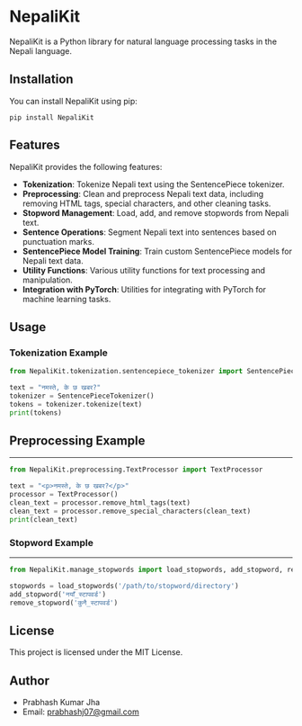 NepaliKit
=========

NepaliKit is a Python library for natural language processing tasks in the Nepali language.

Installation
------------

You can install NepaliKit using pip:

    pip install NepaliKit

Features
--------

NepaliKit provides the following features:

- **Tokenization**: Tokenize Nepali text using the SentencePiece tokenizer.
- **Preprocessing**: Clean and preprocess Nepali text data, including removing HTML tags, special characters, and other cleaning tasks.
- **Stopword Management**: Load, add, and remove stopwords from Nepali text.
- **Sentence Operations**: Segment Nepali text into sentences based on punctuation marks.
- **SentencePiece Model Training**: Train custom SentencePiece models for Nepali text data.
- **Utility Functions**: Various utility functions for text processing and manipulation.
- **Integration with PyTorch**: Utilities for integrating with PyTorch for machine learning tasks.

Usage
-----

### Tokenization Example

```python
from NepaliKit.tokenization.sentencepiece_tokenizer import SentencePieceTokenizer

text = "नमस्ते, के छ खबर?"
tokenizer = SentencePieceTokenizer()
tokens = tokenizer.tokenize(text)
print(tokens)
```

## Preprocessing Example
-----

```python
from NepaliKit.preprocessing.TextProcessor import TextProcessor

text = "<p>नमस्ते, के छ खबर?</p>"
processor = TextProcessor()
clean_text = processor.remove_html_tags(text)
clean_text = processor.remove_special_characters(clean_text)
print(clean_text)
```
### Stopword Example 
-----
```python
from NepaliKit.manage_stopwords import load_stopwords, add_stopword, remove_stopword

stopwords = load_stopwords('/path/to/stopword/directory')
add_stopword('नयाँ_स्टापवर्ड')
remove_stopword('कुनै_स्टापवर्ड')
```

License
-----
This project is licensed under the MIT License.

Author
-----
- Prabhash Kumar Jha
- Email: prabhashj07@gmail.com
